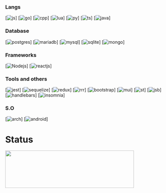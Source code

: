 


### Langs
[![js](https://img.shields.io/badge/JavaScript-323330?style=for-the-badge&logo=javascript&logoColor=F7DF1E)]
[![go](https://img.shields.io/badge/Go-00ADD8?style=for-the-badge&logo=go&logoColor=white)]
[![cpp](https://img.shields.io/badge/C%2B%2B-00599C?style=for-the-badge&logo=c%2B%2B&logoColor=white)]
[![lua](https://img.shields.io/badge/Lua-2C2D72?style=for-the-badge&logo=lua&logoColor=white)]
[![py](https://img.shields.io/badge/Python-FFD43B?style=for-the-badge&logo=python&logoColor=white)]
[![ts](https://img.shields.io/badge/TypeScript-007ACC?style=for-the-badge&logo=typescript&logoColor=white)]
[![java](https://img.shields.io/badge/Java-ED8B00?style=for-the-badge&logo=openjdk&logoColor=white)]

### Database
[![postgres](https://img.shields.io/badge/PostgreSQL-316192?style=for-the-badge&logo=postgresql&logoColor=white)]
[![mariadb](https://img.shields.io/badge/MariaDB-003545?style=for-the-badge&logo=mariadb&logoColor=white)]
[![mysql](https://img.shields.io/badge/MySQL-005C84?style=for-the-badge&logo=mysql&logoColor=white)]
[![sqlite](https://img.shields.io/badge/SQLite-07405E?style=for-the-badge&logo=sqlite&logoColor=white)]
[![mongo](https://img.shields.io/badge/MongoDB-4EA94B?style=for-the-badge&logo=mongodb&logoColor=white)]

### Frameworks
[![Nodejs](https://img.shields.io/badge/Node.js-339933?style=for-the-badge&logo=nodedotjs&logoColor=white)]
[![reactjs](https://img.shields.io/badge/React-20232A?style=for-the-badge&logo=react&logoColor=61DAFB)]

### Tools and others
[![jest](https://img.shields.io/badge/Jest-323330?style=for-the-badge&logo=Jest&logoColor=white)]
[![sequelize](https://img.shields.io/badge/Sequelize-52B0E7?style=for-the-badge&logo=Sequelize&logoColor=white)]
[![redux](https://img.shields.io/badge/Redux-593D88?style=for-the-badge&logo=redux&logoColor=white)]
[![rrr](https://img.shields.io/badge/React_Router-CA4245?style=for-the-badge&logo=react-router&logoColor=white)]
[![bootstrap](https://img.shields.io/badge/Bootstrap-563D7C?style=for-the-badge&logo=bootstrap&logoColor=white)]
[![mui](https://img.shields.io/badge/Material--UI-0081CB?style=for-the-badge&logo=material-ui&logoColor=white)]
[![st]( 	https://img.shields.io/badge/styled--components-DB7093?style=for-the-badge&logo=styled-components&logoColor=white)]
[![jsb](https://img.shields.io/badge/json%20web%20tokens-323330?style=for-the-badge&logo=json-web-tokens&logoColor=pink)]
[![handlebars](https://img.shields.io/badge/Handlebars.js-f0772b?style=for-the-badge&logo=handlebarsdotjs&logoColor=black)]
[![insomnia](https://img.shields.io/badge/Insomnia-5849be?style=for-the-badge&logo=Insomnia&logoColor=white)]

### S.O
[![arch](https://img.shields.io/badge/Arch_Linux-1793D1?style=for-the-badge&logo=arch-linux&logoColor=white)]
[![android](https://img.shields.io/badge/Android-3DDC84?style=for-the-badge&logo=android&logoColor=white)]

# Status
<div>
  <img width="409px" height="119px" src="https://github-readme-stats.vercel.app/api/top-langs/?username=victor-0x29a"/>
</div>
